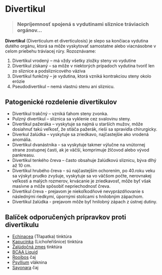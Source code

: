 Divertikul
==========

> ### Nepríjemnosť spojená s vydutinami sliznice tráviacich orgánov…

**Divertikul** (Diverticulum et diverticulosis) je slepo sa končiaca vydutina
dutého orgánu, ktorá sa môže vyskytovať samostatne alebo viacnásobne v celom
priebehu tráviacej rúry. Rozoznávame:

1. Divertikul vrodený – má vždy všetky zložky steny vo vydutine
2. Divertikul získaný – sa môže v niektorých prípadoch vydutina tvoriť len zo sliznice a podsliznicového väziva
3. Divertikul funkčný – je vydutina, ktorá vzniká kontrakciou steny okolo erózie
4. Pseudodivertikul – nemá vlastnú stenu ani sliznicu.

Patogenické rozdelenie divertikulov
-----------------------------------

* Divertikul trakčný – vzniká ťahom steny zvonka.
* Pulzný divertikul – sliznica sa vyklenie cez svalovinu steny.
* Divertikul pažeráka – vyskytuje sa najmä u starších mužov, môže dosiahnuť takú veľkosť, že stláča pažerák, rieši sa spravidla chirurgicky.
* Diverkul žalúdka – vyskytuje sa zriedkavo, najčastejšie ako vrodená anomália.
* Divertikul dvanástnika – sa vyskytuje takmer výlučne na vnútornej strane zostupnej časti, ak je väčší, komprimuje žlčovod alebo vývod pankreasu.
* Divertikul tenkého čreva – často obsahuje žalúdkovú sliznicu, býva dlhý až 10 cm.
* Divertikul hrubého čreva – sú najčastejším ochorením, po 40.roku veku sa výskyt prudko zvyšuje, vyskytuje sa vo väčšom počte, nerovnakej veľkosti a malých rozmerov, krvácanie je zriedkavosť, môže byť však masívne a môže spôsobiť nepriechodnosť čreva.
* Divertikul čreva - prejavom je niekoľkodňové nevyprázdňovanie s následnými riedkymi, úpornými stolicami s hnilobným zápachom.
* Divertikul žalúdka - prejavom môže byť hnilobný zápach z ústnej dutiny.

Balíček odporučených prípravkov proti divertikulu
-------------------------------------------------

* [Echinacea](../tinktury/echinacea) (Třapatka) tinktúra
* [Kapucínka](../tinktury/kapucinka) (Lichořeřišnice) tinktúra
* [Žalúdočná zmes](../tinktury/zmes-zaludocna) tinktúra
* [BCAA Liquid](../procvi/bcaa-l-carnitin)
* [Rooibos](../caje/rooibos) čaj
* [Psyllium](../caje/psyllium) vláknina
* [Sayonara](../caje/sayonara) čaj
